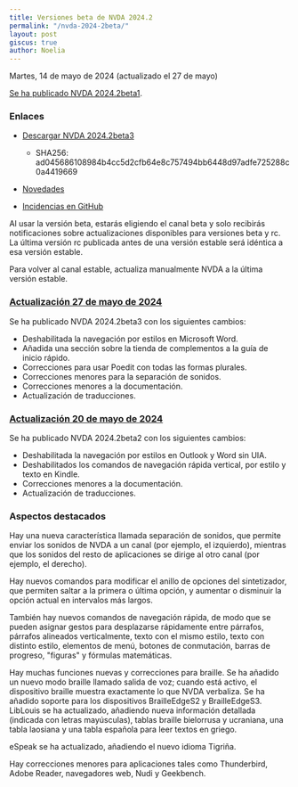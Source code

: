 ```yaml
---
title: Versiones beta de NVDA 2024.2
permalink: "/nvda-2024-2beta/"
layout: post
giscus: true
author: Noelia
---
```


<footer>Martes, 14 de mayo de 2024 (actualizado el 27 de mayo)</footer>

[Se ha publicado NVDA 2024.2beta1](https://www.nvaccess.org/post/nvda-2024-2beta1).

### Enlaces

- [Descargar NVDA 2024.2beta3](https://www.nvaccess.org/files/nvda/releases/2024.2beta3/nvda_2024.2beta3.exe)

  - SHA256: ad045686108984b4cc5d2cfb64e8c757494bb6448d97adfe725288c0a4419669
  
- [Novedades](https://www.nvaccess.org/files/nvda/releases/2024.2beta3/documentation/es/changes.html)
- [Incidencias en GitHub](https://github.com/nvaccess/nvda/issues)

Al usar la versión beta, estarás eligiendo el canal beta y solo recibirás notificaciones sobre actualizaciones disponibles para versiones beta y rc. La última versión rc publicada antes de una versión estable será idéntica a esa versión estable.

Para volver al canal estable, actualiza manualmente NVDA a la última versión estable.


### [Actualización 27 de mayo de 2024](https://www.nvaccess.org/post/nvda-2024-2beta3)

Se ha publicado NVDA 2024.2beta3 con los siguientes cambios:

- Deshabilitada la navegación por estilos en Microsoft Word.
- Añadida una sección sobre la tienda de complementos a la guía de inicio rápido.
- Correcciones para usar Poedit con todas las formas plurales.
- Correcciones menores para la separación de sonidos.
- Correcciones menores a la documentación.
- Actualización de traducciones.

### [Actualización 20 de mayo de 2024](https://www.nvaccess.org/post/nvda-2024-2beta2)

Se ha publicado NVDA 2024.2beta2 con los siguientes cambios:

- Deshabilitada la navegación por estilos en Outlook y Word sin UIA.
- Deshabilitados los comandos de navegación rápida vertical, por estilo y texto en Kindle.
- Correcciones menores a la documentación.
- Actualización de traducciones.

### Aspectos destacados

Hay una nueva característica llamada separación de sonidos, que permite enviar los sonidos de NVDA a un canal (por ejemplo, el izquierdo), mientras que los sonidos del resto de aplicaciones se dirige al otro canal (por ejemplo, el derecho).

Hay nuevos comandos para modificar el anillo de opciones del sintetizador, que permiten saltar a la primera o última opción, y aumentar o disminuir la opción actual en intervalos más largos.

También hay nuevos comandos de navegación rápida, de modo que se pueden asignar gestos para desplazarse rápidamente entre párrafos, párrafos alineados verticalmente, texto con el mismo estilo, texto con distinto estilo, elementos de menú, botones de conmutación, barras de progreso, "figuras" y fórmulas matemáticas.

Hay muchas funciones nuevas y correcciones para braille. Se ha añadido un nuevo modo braille llamado salida de voz; cuando está activo, el dispositivo braille muestra exactamente lo que NVDA verbaliza. Se ha añadido soporte para los dispositivos BrailleEdgeS2 y BrailleEdgeS3. LibLouis se ha actualizado, añadiendo nueva información detallada (indicada con letras mayúsculas), tablas braille bielorrusa y ucraniana, una tabla laosiana y una tabla española para leer textos en griego.

eSpeak se ha actualizado, añadiendo el nuevo idioma Tigriña.

Hay correcciones menores para aplicaciones tales como Thunderbird, Adobe Reader, navegadores web, Nudi y Geekbench.

